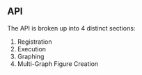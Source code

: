 **API**
-------

The API is broken up into 4 distinct sections:
1. Registration
2. Execution
3. Graphing
4. Multi-Graph Figure Creation


